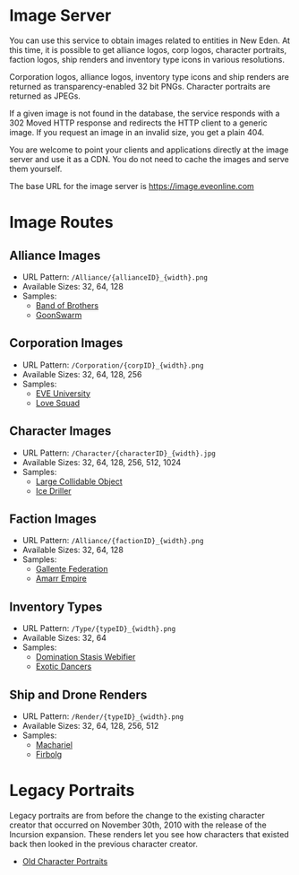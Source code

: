 # Image Server
You can use this service to obtain images related to entities in New Eden. At this time, it is possible to get alliance logos, corp logos, character portraits, faction logos, ship renders and inventory type icons in various resolutions.

Corporation logos, alliance logos, inventory type icons and ship renders are returned as transparency-enabled 32 bit PNGs. Character portraits are returned as JPEGs.

If a given image is not found in the database, the service responds with a 302 Moved HTTP response and redirects the HTTP client to a generic image. If you request an image in an invalid size, you get a plain 404.

You are welcome to point your clients and applications directly at the image server and use it as a CDN. You do not need to cache the images and serve them yourself.

The base URL for the image server is https://image.eveonline.com

# Image Routes
## Alliance Images
* URL Pattern: `/Alliance/{allianceID}_{width}.png`
* Available Sizes: 32, 64, 128
* Samples:
    * [Band of Brothers](https://image.eveonline.com/Alliance/632866070_128.png)
    * [GoonSwarm](https://image.eveonline.com/Alliance/824518128_32.png)

## Corporation Images
* URL Pattern: `/Corporation/{corpID}_{width}.png`
* Available Sizes: 32, 64, 128, 256
* Samples:
    * [EVE University](https://image.eveonline.com/Corporation/917701062_128.png)
    * [Love Squad](https://image.eveonline.com/Corporation/98076155_256.png)

## Character Images
* URL Pattern: `/Character/{characterID}_{width}.jpg`
* Available Sizes: 32, 64, 128, 256, 512, 1024
* Samples:
    * [Large Collidable Object](https://image.eveonline.com/Character/91072482_1024.jpg)
    * [Ice Driller](https://image.eveonline.com/Character/1611454010_512.jpg)

## Faction Images
* URL Pattern: `/Alliance/{factionID}_{width}.png`
* Available Sizes: 32, 64, 128
* Samples:
    * [Gallente Federation](https://image.eveonline.com/Alliance/500004_128.png)
    * [Amarr Empire](https://image.eveonline.com/Alliance/500003_64.png)

## Inventory Types
* URL Pattern: `/Type/{typeID}_{width}.png`
* Available Sizes: 32, 64
* Samples:
    * [Domination Stasis Webifier](https://image.eveonline.com/Type/14264_32.png)
    * [Exotic Dancers](https://image.eveonline.com/Type/17765_64.png)

## Ship and Drone Renders
* URL Pattern: `/Render/{typeID}_{width}.png`
* Available Sizes: 32, 64, 128, 256, 512
* Samples:
    * [Machariel](https://image.eveonline.com/Render/17738_512.png)
    * [Firbolg](https://image.eveonline.com/Render/23059_128.png)


# Legacy Portraits
Legacy portraits are from before the change to the existing character creator that occurred on November 30th, 2010 with the release of the Incursion expansion. These renders let you see how characters that existed back then looked in the previous character creator.

* [Old Character Portraits](http://cdn1.eveonline.com/data/OldCharPortraits_256.zip)